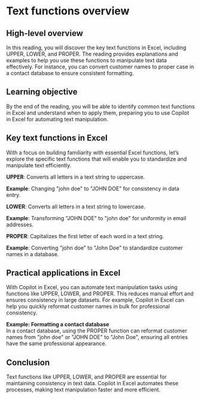 # Text functions overview      
## High-level overview          
In this reading, you will discover the key text functions in Excel, including UPPER, LOWER, and PROPER. The reading provides explanations and examples to help you use these functions to manipulate text data effectively. For instance, you can convert customer names to proper case in a contact database to ensure consistent formatting.

## Learning objective                      
By the end of the reading, you will be able to identify common text functions in Excel and understand when to apply them, preparing you to use Copilot in Excel for automating text manipulation.

## Key text functions in Excel              
With a focus on building familiarity with essential Excel functions, let’s explore the specific text functions that will enable you to standardize and manipulate text efficiently.

**UPPER**: Converts all letters in a text string to uppercase.

**Example**: Changing "john doe" to "JOHN DOE" for consistency in data entry.

**LOWER**: Converts all letters in a text string to lowercase.

**Example**: Transforming "JOHN DOE" to "john doe" for uniformity in email addresses.

**PROPER**: Capitalizes the first letter of each word in a text string.

**Example**: Converting "john doe" to "John Doe" to standardize customer names in a database.

## Practical applications in Excel               
With Copilot in Excel, you can automate text manipulation tasks using functions like UPPER, LOWER, and PROPER. This reduces manual effort and ensures consistency in large datasets. For example, Copilot in Excel can help you quickly reformat customer names in bulk for professional consistency.

**Example: Formatting a contact database**              
In a contact database, using the PROPER function can reformat customer names from "john doe" or "JOHN DOE" to "John Doe", ensuring all entries have the same professional appearance.

## Conclusion             
Text functions like UPPER, LOWER, and PROPER are essential for maintaining consistency in text data. Copilot in Excel automates these processes, making text manipulation faster and more efficient.  
